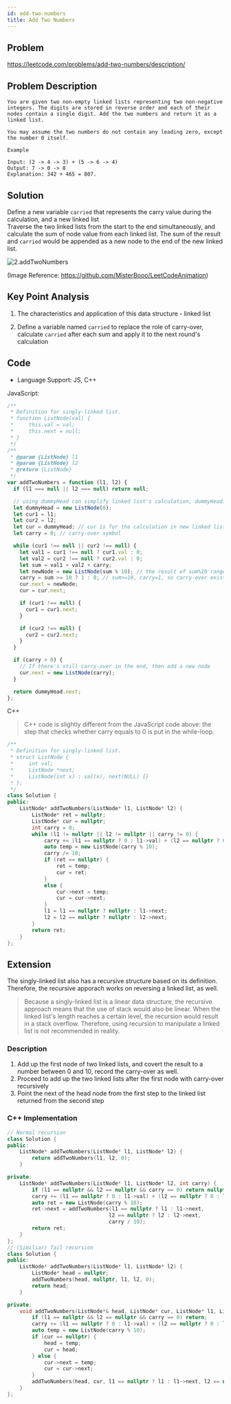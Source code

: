 ```yaml
---
id: add-two-numbers
title: Add Two Numbers
---
```


## Problem

https://leetcode.com/problems/add-two-numbers/description/

## Problem Description

```
You are given two non-empty linked lists representing two non-negative integers. The digits are stored in reverse order and each of their nodes contain a single digit. Add the two numbers and return it as a linked list.

You may assume the two numbers do not contain any leading zero, except the number 0 itself.

Example

Input: (2 -> 4 -> 3) + (5 -> 6 -> 4)
Output: 7 -> 0 -> 8
Explanation: 342 + 465 = 807.

```

## Solution

Define a new variable `carried` that represents the carry value during the calculation, and a new linked list  
Traverse the two linked lists from the start to the end simultaneously, and calculate the sum of node value from each linked list. The sum of the result and `carried` would be appended as a new node to the end of the new linked list.

![2.addTwoNumbers](https://tva1.sinaimg.cn/large/007S8ZIlly1ghludjiguqg30qh0eon5c.gif)

(Image Reference: https://github.com/MisterBooo/LeetCodeAnimation)

## Key Point Analysis

1. The characteristics and application of this data structure - linked list

2. Define a variable named `carried` to replace the role of carry-over, calculate `carried` after each sum and apply it to the next round's calculation

## Code

- Language Support: JS, C++

JavaScript:

```js
/**
 * Definition for singly-linked list.
 * function ListNode(val) {
 *     this.val = val;
 *     this.next = null;
 * }
 */
/**
 * @param {ListNode} l1
 * @param {ListNode} l2
 * @return {ListNode}
 */
var addTwoNumbers = function (l1, l2) {
  if (l1 === null || l2 === null) return null;

  // using dummyHead can simplify linked list's calculation, dummyHead.next points to the new linked list
  let dummyHead = new ListNode(0);
  let cur1 = l1;
  let cur2 = l2;
  let cur = dummyHead; // cur is for the calculation in new linked list
  let carry = 0; // carry-over symbol

  while (cur1 !== null || cur2 !== null) {
    let val1 = cur1 !== null ? cur1.val : 0;
    let val2 = cur2 !== null ? cur2.val : 0;
    let sum = val1 + val2 + carry;
    let newNode = new ListNode(sum % 10); // the result of sum%10 ranges from 0 to 9, which is the value of the current digit
    carry = sum >= 10 ? 1 : 0; // sum>=10, carry=1, so carry-over exists here
    cur.next = newNode;
    cur = cur.next;

    if (cur1 !== null) {
      cur1 = cur1.next;
    }

    if (cur2 !== null) {
      cur2 = cur2.next;
    }
  }

  if (carry > 0) {
    // If there's still carry-over in the end, then add a new node
    cur.next = new ListNode(carry);
  }

  return dummyHead.next;
};
```

C++

> C++ code is slightly different from the JavaScript code above: the step that checks whether carry equals to 0 is put in the while-loop.

```c++
/**
 * Definition for singly-linked list.
 * struct ListNode {
 *     int val;
 *     ListNode *next;
 *     ListNode(int x) : val(x), next(NULL) {}
 * };
 */
class Solution {
public:
    ListNode* addTwoNumbers(ListNode* l1, ListNode* l2) {
        ListNode* ret = nullptr;
        ListNode* cur = nullptr;
        int carry = 0;
        while (l1 != nullptr || l2 != nullptr || carry != 0) {
            carry += (l1 == nullptr ? 0 : l1->val) + (l2 == nullptr ? 0 : l2->val);
            auto temp = new ListNode(carry % 10);
            carry /= 10;
            if (ret == nullptr) {
                ret = temp;
                cur = ret;
            }
            else {
                cur->next = temp;
                cur = cur->next;
            }
            l1 = l1 == nullptr ? nullptr : l1->next;
            l2 = l2 == nullptr ? nullptr : l2->next;
        }
        return ret;
    }
};
```

## Extension

The singly-linked list also has a recursive structure based on its definition. Therefore, the recursive apporach works on reversing a linked list, as well.

> Because a singly-linked list is a linear data structure, the recursive approach means that the use of stack would also be linear. When the linked list's length reaches a certain level, the recursion would result in a stack overflow. Therefore, using recursion to manipulate a linked list is not recommended in reality.

### Description

1. Add up the first node of two linked lists, and covert the result to a number between 0 and 10, record the carry-over as well.
2. Proceed to add up the two linked lists after the first node with carry-over recursively
3. Point the next of the head node from the first step to the linked list returned from the second step

### C++ Implementation

```C++
// Normal recursion
class Solution {
public:
    ListNode* addTwoNumbers(ListNode* l1, ListNode* l2) {
        return addTwoNumbers(l1, l2, 0);
    }

private:
    ListNode* addTwoNumbers(ListNode* l1, ListNode* l2, int carry) {
        if (l1 == nullptr && l2 == nullptr && carry == 0) return nullptr;
        carry += (l1 == nullptr ? 0 : l1->val) + (l2 == nullptr ? 0 : l2->val);
        auto ret = new ListNode(carry % 10);
        ret->next = addTwoNumbers(l1 == nullptr ? l1 : l1->next,
                                 l2 == nullptr ? l2 : l2->next,
                                 carry / 10);
        return ret;
    }
};
// (Similiar) Tail recursion
class Solution {
public:
    ListNode* addTwoNumbers(ListNode* l1, ListNode* l2) {
        ListNode* head = nullptr;
        addTwoNumbers(head, nullptr, l1, l2, 0);
        return head;
    }

private:
    void addTwoNumbers(ListNode*& head, ListNode* cur, ListNode* l1, ListNode* l2, int carry) {
        if (l1 == nullptr && l2 == nullptr && carry == 0) return;
        carry += (l1 == nullptr ? 0 : l1->val) + (l2 == nullptr ? 0 : l2->val);
        auto temp = new ListNode(carry % 10);
        if (cur == nullptr) {
            head = temp;
            cur = head;
        } else {
            cur->next = temp;
            cur = cur->next;
        }
        addTwoNumbers(head, cur, l1 == nullptr ? l1 : l1->next, l2 == nullptr ? l2 : l2->next, carry / 10);
    }
};
```
